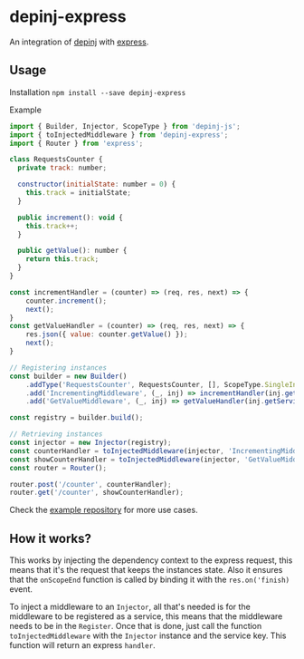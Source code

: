# depinj-express
An integration of [depinj](https://github.com/sj-freitas/depinj) with [express](https://github.com/expressjs/express). 

## Usage

Installation
`npm install --save depinj-express`

Example
```js
import { Builder, Injector, ScopeType } from 'depinj-js';
import { toInjectedMiddleware } from 'depinj-express';
import { Router } from 'express';

class RequestsCounter {
  private track: number;

  constructor(initialState: number = 0) {
    this.track = initialState;
  }

  public increment(): void {
    this.track++;
  }

  public getValue(): number {
    return this.track;
  }
}

const incrementHandler = (counter) => (req, res, next) => {
    counter.increment();
    next();
}
const getValueHandler = (counter) => (req, res, next) => {
    res.json({ value: counter.getValue() });
    next();
}

// Registering instances
const builder = new Builder()
    .addType('RequestsCounter', RequestsCounter, [], ScopeType.SingleInstance)
    .add('IncrementingMiddleware', (_, inj) => incrementHandler(inj.getService('RequestsCounter')), ScopeType.Transient)
    .add('GetValueMiddleware', (_, inj) => getValueHandler(inj.getService('RequestsCounter')), ScopeType.Transient);

const registry = builder.build();

// Retrieving instances
const injector = new Injector(registry);
const counterHandler = toInjectedMiddleware(injector, 'IncrementingMiddleware');
const showCounterHandler = toInjectedMiddleware(injector, 'GetValueMiddleware');
const router = Router();

router.post('/counter', counterHandler);
router.get('/counter', showCounterHandler);
```

Check the [example repository](https://github.com/sj-freitas/depinj-express-example) for more use cases.

## How it works?
This works by injecting the dependency context to the express request, this means that it's the request that keeps the instances state. Also it ensures that the `onScopeEnd` function is called by binding it with the `res.on('finish)` event.

To inject a middleware to an `Injector`, all that's needed is for the middleware to be registered as a service, this means that the middleware needs to be in the `Register`. Once that is done, just call the function `toInjectedMiddleware` with the `Injector` instance and the service key. This function will return an express `handler`.

